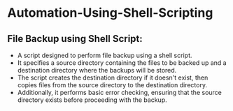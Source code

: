 # Automation-Using-Shell-Scripting

## File Backup using Shell Script:

* A script designed to perform file backup using a shell script.
*  It specifies a source directory containing the files to be backed up and a destination directory where the backups will be stored.
*  The script creates the destination directory if it doesn't exist, then copies files from the source directory to the destination directory.
*  Additionally, it performs basic error checking, ensuring that the source directory exists before proceeding with the backup.




